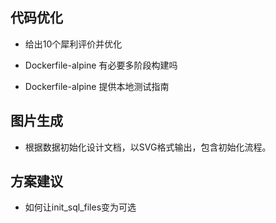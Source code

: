 ## 代码优化
- 给出10个犀利评价并优化

- Dockerfile-alpine 有必要多阶段构建吗

- Dockerfile-alpine 提供本地测试指南

## 图片生成
- 根据数据初始化设计文档，以SVG格式输出，包含初始化流程。

## 方案建议
- 如何让init_sql_files变为可选